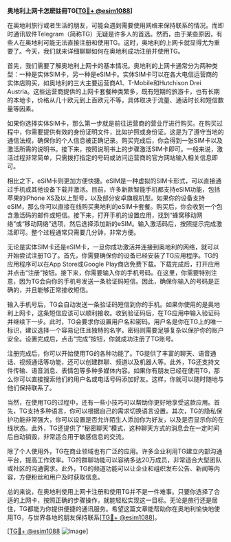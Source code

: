 **奥地利上网卡怎麽註冊TG[[TG💪+ @esim1088](https://t.me/s/esim1088)]**

在奥地利旅行或者生活的朋友，可能会遇到需要使用网络来保持联系的情况。而即时通讯软件Telegram（简称TG）无疑是许多人的首选。然而，由于某些原因，有些人在奥地利可能无法直接注册和使用TG。这时，奥地利的上网卡就显得尤为重要了。今天，我们就来详细聊聊如何在奥地利成功注册并使用TG。

首先，我们需要了解奥地利上网卡的基本情况。奥地利的上网卡通常分为两种类型：一种是实体SIM卡，另一种是eSIM卡。实体SIM卡可以在各大电信运营商的实体店购买，如奥地利的三大主要运营商A1、T-Mobile和Hutchison Drei Austria。这些运营商提供的上网卡套餐种类繁多，既有短期的旅游卡，也有长期的本地卡，价格从几十欧元到上百欧元不等，具体取决于流量、通话时长和短信数量等因素。

如果你选择实体SIM卡，那么第一步就是前往运营商的营业厅进行购买。在购买过程中，你需要提供有效的身份证明文件，比如护照或身份证。这是为了遵守当地的通信法规，确保你的个人信息被正确记录。购买完成后，你会得到一张SIM卡以及激活所需的说明书。接下来，按照说明书上的步骤激活SIM卡即可。一般来说，激活过程非常简单，只需拨打指定的号码或访问运营商的官方网站输入相关信息即可。

相比之下，eSIM卡则更加方便快捷。eSIM是一种虚拟的SIM卡形式，可以直接通过手机或其他设备下载并激活。目前，许多新款智能手机都支持eSIM功能，包括苹果的iPhone XS及以上型号，以及部分安卓旗舰机型。如果你的设备支持eSIM，那么你可以直接在线购买奥地利的eSIM卡套餐。购买后，你会收到一个包含激活码的邮件或短信。接下来，打开手机的设置应用，找到“蜂窝移动网络”或“移动网络”选项，然后选择添加新的eSIM。输入激活码后，按照提示完成激活即可。整个过程通常只需要几分钟，非常方便。

无论是实体SIM卡还是eSIM卡，一旦你成功激活并连接到奥地利的网络，就可以开始尝试注册TG了。首先，你需要确保你的设备已经安装了TG应用程序。TG的应用程序可以在App Store或Google Play商店免费下载。下载完成后，打开应用并点击“注册”按钮。接下来，你需要输入你的手机号码。在这里，你需要特别注意，因为TG会向你的手机号发送一条验证码短信。因此，确保你输入的号码是正确的，并且能够正常接收短信。

输入手机号后，TG会自动发送一条验证码短信到你的手机。如果你使用的是奥地利上网卡，这条短信应该可以顺利接收。收到验证码后，在TG应用中输入验证码并继续下一步。此时，TG会要求你设置用户名和密码。用户名是你在TG上的唯一标识，建议选择一个容易记住且独特的名字。密码则需要足够复杂以保护你的账户安全。设置完成后，点击“完成”按钮，你就成功注册了TG账号。

注册完成后，你可以开始使用TG的各种功能了。TG提供了丰富的聊天、语音通话、视频通话等功能，还可以创建群聊、频道以及机器人等。此外，TG还支持文件传输、语音消息、表情包等多种多媒体内容。如果你有朋友已经在使用TG，那么你可以直接搜索他们的用户名或电话号码添加好友。这样，你就可以随时随地与他们保持联系了。

当然，在使用TG的过程中，还有一些小技巧可以帮助你更好地享受这款应用。首先，TG支持多种语言，你可以根据自己的需求切换语言设置。其次，TG的隐私保护功能非常强大，你可以设置是否允许陌生人添加你为好友，以及是否显示你的在线状态。此外，TG还提供了“秘密聊天”模式，这种聊天方式的消息会在一定时间后自动销毁，非常适合用于敏感信息的交流。

除了个人使用外，TG在商业领域也有广泛的应用。许多企业利用TG建立内部沟通平台，提高工作效率。TG的群聊功能可以容纳多达20万成员，非常适合大型团队或社区的沟通需求。此外，TG的频道功能可以让企业和组织发布公告、新闻等内容，方便粉丝和用户及时获取信息。

总的来说，在奥地利使用上网卡注册和使用TG并不是一件难事。只要你选择了合适的上网卡，按照正确的步骤操作，就能轻松实现这一目标。无论是旅行还是居住，TG都能为你提供便捷的通讯服务。希望这篇文章能帮助你在奥地利愉快地使用TG，与世界各地的朋友保持联系[[TG💪+ @esim1088](https://t.me/s/esim1088)]。

[[TG💪+ @esim1088](https://t.me/s/esim1088) ![Image](https://i.postimg.cc/4NQfJmqS/Snipaste-2025-05-13-00-14-12.png)]